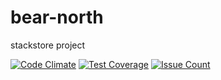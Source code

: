 # bear-north
stackstore project

[![Code Climate](https://codeclimate.com/github/sechu/bear-north/badges/gpa.svg)](https://codeclimate.com/github/sechu/bear-north)
[![Test Coverage](https://codeclimate.com/github/sechu/bear-north/badges/coverage.svg)](https://codeclimate.com/github/sechu/bear-north/coverage)
[![Issue Count](https://codeclimate.com/github/sechu/bear-north/badges/issue_count.svg)](https://codeclimate.com/github/sechu/bear-north)
